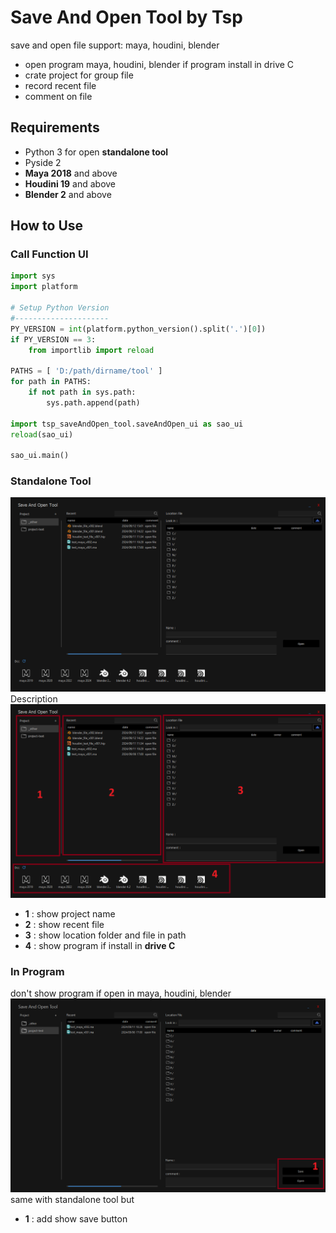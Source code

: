 # Save And Open Tool by Tsp
save and open file support: maya, houdini, blender</br>
* open program maya, houdini, blender if program install in drive C
* crate project for group file
* record recent file
* comment on file


## Requirements
* Python 3 for open **standalone tool**
* Pyside 2
* **Maya 2018** and above
* **Houdini 19** and above
* **Blender 2** and above

## How to Use
### Call Function UI
```python
import sys
import platform

# Setup Python Version
#---------------------
PY_VERSION = int(platform.python_version().split('.')[0])
if PY_VERSION == 3:
	from importlib import reload

PATHS = [ 'D:/path/dirname/tool' ]
for path in PATHS:
    if not path in sys.path:
        sys.path.append(path)

import tsp_saveAndOpen_tool.saveAndOpen_ui as sao_ui
reload(sao_ui)

sao_ui.main()
```
### **Standalone Tool**</br>
![image](./images/main_ui_standalone.png)
Description</br>
![image](./images/main_ui_standalone_layout.png)
* **1** : show project name 
* **2** : show recent file
* **3** : show location folder and file in path
* **4** : show program if install in **drive C**</br>
### **In Program**
don't show program if open in maya, houdini, blender
![image](./images/main_ui_dcc_layout.png)
same with standalone tool but
* **1** : add show save button
